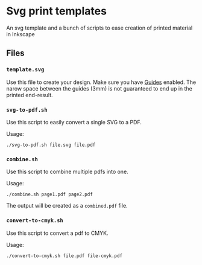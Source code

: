 # Svg print templates

An svg template and a bunch of scripts to ease creation of printed 
material in Inkscape


## Files 

### `template.svg`

Use this file to create your design. Make sure you have [Guides](https://inkscapetutorials.org/2014/04/25/working-with-guides-in-inkscape/) enabled. The narow space between the guides (3mm) is not guaranteed to end up in the printed end-result.

### `svg-to-pdf.sh`

Use this script to easily convert a single SVG to a PDF.

Usage: 

```
./svg-to-pdf.sh file.svg file.pdf
```

### `combine.sh`

Use this script to combine multiple pdfs into one.

Usage:

```
./combine.sh page1.pdf page2.pdf
```

The output will be created as a `combined.pdf` file.

### `convert-to-cmyk.sh`

Use this script to convert a pdf to CMYK.

Usage: 

```
./convert-to-cmyk.sh file.pdf file-cmyk.pdf
```
